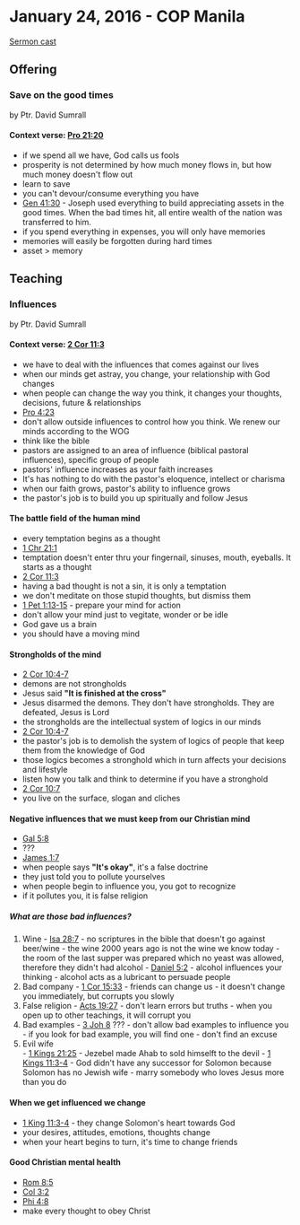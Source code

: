 # January 24, 2016 - COP Manila

[Sermon cast](http://livestream.com/cathedralofpraise/cathedralofpraiseph/videos/110326328)

## Offering

### Save on the good times
by Ptr. David Sumrall

#### Context verse: [Pro 21:20](http://www.biblestudytools.com/proverbs/21-20.html)
- if we spend all we have, God calls us fools
- prosperity is not determined by how much money flows in, but how much money doesn't flow out
- learn to save
- you can't devour/consume everything you have
- [Gen 41:30](http://www.biblestudytools.com/genesis/41-30.html) - Joseph used everything to build appreciating assets in the good times. When the bad times hit, all entire wealth of the nation was transferred to him. 
- if you spend everything in expenses, you will only have memories
- memories will easily be forgotten during hard times
- asset > memory

## Teaching

### Influences
by Ptr. David Sumrall

#### Context verse: [2 Cor 11:3](http://www.biblestudytools.com/2-corinthians/11-3.html)
- we have to deal with the influences that comes against our lives
- when our minds get astray, you change, your relationship with God changes
- when people can change the way you think, it changes your thoughts, decisions, future & relationships
- [Pro 4:23](http://www.biblestudytools.com/proverbs/4-23.html)
- don't allow outside influences to control how you think. We renew our minds according to the WOG
- think like the bible
- pastors are assigned to an area of influence (biblical pastoral influences), specific group of people
- pastors' influence increases as your faith increases
- It's has nothing to do with the pastor's eloquence, intellect or charisma
- when our faith grows, pastor's ability to influence grows
- the pastor's job is to build you up spiritually and follow Jesus

#### The battle field of the human mind
- every temptation begins as a thought
- [1 Chr 21:1](http://www.biblestudytools.com/1-chronicles/21-1.html)
- temptation doesn't enter thru your fingernail, sinuses, mouth, eyeballs. It starts as a thought
- [2 Cor 11:3](http://www.biblestudytools.com/2-corinthians/11-3.html)
- having a bad thought is not a sin, it is only a temptation
- we don't meditate on those stupid thoughts, but dismiss them
- [1 Pet 1:13-15](http://www.biblestudytools.com/1-peter/passage/?q=1-peter+1:13-15) - prepare your mind for action
- don't allow your mind just to vegitate, wonder or be idle
- God gave us a brain
- you should have a moving mind

#### Strongholds of the mind
- [2 Cor 10:4-7](http://www.biblestudytools.com/2-corinthians/passage/?q=2-corinthians+10:4-7)
- demons are not strongholds
- Jesus said **"It is finished at the cross"**
- Jesus disarmed the demons. They don't have strongholds. They are defeated, Jesus is Lord
- the strongholds are the intellectual system of logics in our minds
- [2 Cor 10:4-7](http://www.biblestudytools.com/2-corinthians/passage/?q=2-corinthians+10:4-7)
- the pastor's job is to demolish the system of logics of people that keep them from the knowledge of God
- those logics becomes a stronghold which in turn affects your decisions and lifestyle
- listen how you talk and think to determine if you have a stronghold
- [2 Cor 10:7](http://www.biblestudytools.com/2-corinthians/10-7.html) 
- you live on the surface, slogan and cliches

#### Negative influences that we must keep from our Christian mind
- [Gal 5:8](http://www.biblestudytools.com/galatians/5-8.html)
- ???
- [James 1:7](http://www.biblestudytools.com/james/1-7.html)
- when people says **"It's okay"**, it's a false doctrine
- they just told you to pollute yourselves
- when people begin to influence you, you got to recognize
- if it pollutes you, it is false religion

##### What are those bad influences?
  1. Wine
    - [Isa 28:7](http://www.biblestudytools.com/isaiah/28-7.html)
    - no scriptures in the bible that doesn't go against beer/wine
    - the wine 2000 years ago is not the wine we know today
    - the room of the last supper was prepared which no yeast was allowed, therefore they didn't had alcohol
    - [Daniel 5:2](http://www.biblestudytools.com/daniel/5-2.html) - alcohol influences your thinking
    - alcohol acts as a lubricant to persuade people
  2. Bad company
    - [1 Cor 15:33](http://www.biblestudytools.com/1-corinthians/15-33.html)
    - friends can change us
    - it doesn't change you immediately, but corrupts you slowly
  3. False religion
    - [Acts 19:27](http://www.biblestudytools.com/acts/19-27.html)
    - don't learn errors but truths
    - when you open up to other teachings, it will corrupt you
  4. Bad examples
    - [3 Joh 8]() ???
    - don't allow bad examples to influence you
    - if you look for bad example, you will find one
    - don't find an excuse
  5. Evil wife    
    - [1 Kings 21:25](http://www.biblestudytools.com/1-kings/21-25.html) - Jezebel made Ahab to sold himselft to the devil
    - [1 Kings 11:3-4](http://www.biblestudytools.com/1-kings/passage/?q=1-kings+11:3-4) - God didn't have any successor for Solomon because Solomon has no Jewish wife
    - marry somebody who loves Jesus more than you do
    
#### When we get influenced we change
- [1 King 11:3-4](http://www.biblestudytools.com/1-kings/passage/?q=1-kings+11:3-4) - they change Solomon's heart towards God
- your desires, attitudes, emotions, thoughts change
- when your heart begins to turn, it's time to change friends

#### Good Christian mental health
- [Rom 8:5](http://www.biblestudytools.com/romans/8-5.html)
- [Col 3:2](http://www.biblestudytools.com/colossians/3-2.html)
- [Phi 4:8](http://www.biblestudytools.com/philippians/4-8.html)
- make every thought to obey Christ
